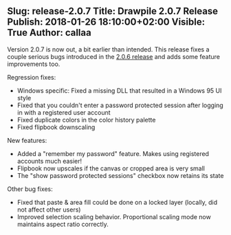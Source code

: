 Slug: release-2.0.7
Title: Drawpile 2.0.7 Release
Publish: 2018-01-26 18:10:00+02:00
Visible: True
Author: callaa
---

Version 2.0.7 is now out, a bit earlier than intended. This release fixes a couple
serious bugs introduced in the [2.0.6 release](/news/release-2.0.6) and adds some feature
improvements too.

Regression fixes:

 * Windows specific: Fixed a missing DLL that resulted in a Windows 95 UI style
 * Fixed that you couldn't enter a password protected session after logging in with a registered user account
 * Fixed duplicate colors in the color history palette
 * Fixed flipbook downscaling

New features:

 * Added a "remember my password" feature. Makes using registered accounts much easier!
 * Flipbook now upscales if the canvas or cropped area is very small
 * The "show password protected sessions" checkbox now retains its state

Other bug fixes:

 * Fixed that paste & area fill could be done on a locked layer (locally, did not affect other users)
 * Improved selection scaling behavior. Proportional scaling mode now maintains aspect ratio correctly.

